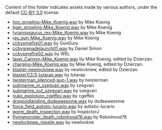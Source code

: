 Content of this folder indicates assets made by various authors, under the default [CC-BY 3.0](https://creativecommons.org/licenses/by/3.0/) license.

* [lion_growling-Mike_Koenig.wav](http://soundbible.com/1483-Lion-Growling.html) by Mike Koenig
* [tiger_growling-Mike_Koenig.wav](http://soundbible.com/1485-Tiger-Growling.html) by Mike Koenig
* [tyrannosaurus_rex-Mike_Koenig.wav](http://soundbible.com/1319-Tyrannosaurus-Rex.html) by Mike Koenig
* [ray_gun-Mike_Koenig.wav](http://soundbible.com/1770-Ray-Gun.html) by Mike Koenig
* [ccbysmgfire01.wav](http://soundbible.com/2091-MP5-SMG-9mm.html) by GunGuru
* [ccbygrenadelaunch01.wav](http://soundbible.com/2140-Grenade-Launcher-2.html) by Daniel Simon
* [ccbysmgfire02.wav](http://soundbible.com/1575-High-Definition-Machine-Gun.html) by WEL
* [laser_Cannon-Mike_Koenig.wav](http://soundbible.com/1771-Laser-Cannon.html) by Mike Koenig, edited by Dzierzan.
* [charging-Mike_Koenig.wav](http://soundbible.com/1771-Laser-Cannon.html) by Mike Koenig, edited by Dzierzan.
* [blaster-newlocknew.wav](https://freesound.org/people/newlocknew/sounds/520056/) by newlocknew, edited by Dzierzan.
* [blaster1/2/3-tutarap.wav](https://freesound.org/people/tutarap/sounds/341956/) by tutarap
* [twisterman_silenced-gun-1.wav](https://freesound.org/people/twisterman/sounds/163583/) by twisterman
* [submarine_in_szegvari.wav](https://freesound.org/people/szegvari/sounds/572537/) by szegvari
* [submarine_out_szegvari.wav](https://freesound.org/people/szegvari/sounds/572537/) by szegvari
* [nuke_explosion_cgeffex.wav](https://freesound.org/people/CGEffex/sounds/100773/) by cgeffex
* [droppodlanding_dudeawesome.wav](https://freesound.org/people/DudeAwesome/sounds/386067/) by dudeawesome
* [force_field_autistic-lucario.wav](https://freesound.org/people/Autistic%20Lucario/sounds/142607/) by autistic-lucario
* [worm_death_inspectorj.wav](https://freesound.org/people/InspectorJ/sounds/401943/) by InspectorJ
* [flyingmonster_death_robinhood76.wav](https://freesound.org/people/Robinhood76/sounds/100800/) by Robinhood76
* [newlocknew_missile.wav](https://freesound.org/people/newlocknew/sounds/514039/) by newlockne

